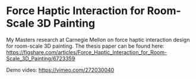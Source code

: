 # Force Haptic Interaction for Room-Scale 3D Painting
My Masters research at Carnegie Mellon on force haptic interaction design for room-scale 3D painting. The thesis paper can be found here: https://figshare.com/articles/Force_Haptic_Interaction_for_Room-Scale_3D_Painting/6723359

Demo video: https://vimeo.com/272030040
